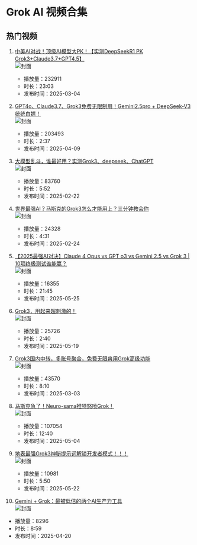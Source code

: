 # Grok AI 视频合集

## 热门视频

1. [中美AI对战！顶级AI模型大PK！【实测DeepSeekR1 PK Grok3+Claude3.7+GPT4.5】](https://www.bilibili.com/video/av114104295621038)  
   ![封面](images0/73c883bdfd586aff54d5ae90e69ff65bff5cf138.jpg)  
   - 播放量：232911  
   - 时长：23:03  
   - 发布时间：2025-03-04

2. [GPT4o、Claude3.7、Grok3免费无限制用！Gemini2.5pro + DeepSeek-V3统统白嫖！](https://www.bilibili.com/video/av114308541388128)  
   ![封面](images0/ef6f9fcbb11163d9efaf429f67d26818ff126fe5.jpg)  
   - 播放量：203493  
   - 时长：2:37  
   - 发布时间：2025-04-09

3. [大模型乱斗，谁最好用？实测Grok3、deepseek、ChatGPT](https://www.bilibili.com/video/av114045843672170)  
   ![封面](images0/e8b3dc0643bc9f2d9268ade86820356b4cf263bd.jpg)  
   - 播放量：83760  
   - 时长：5:52  
   - 发布时间：2025-02-22

4. [世界最强AI？马斯克的Grok3怎么才能用上？三分钟教会你](https://www.bilibili.com/video/av114058795747461)  
   ![封面](images0/43d3886a32e4954840b3c734ab9b08fc0e214e0d.jpg)  
   - 播放量：24328  
   - 时长：4:31  
   - 发布时间：2025-02-24

5. [【2025最强AI对决】Claude 4 Opus vs GPT o3 vs Gemini 2.5 vs Grok 3 | 10项终极测试谁能赢？](https://www.bilibili.com/video/av114569863306763)  
   ![封面](images0/b12b5cff06c6b1a6176dcd927ee59fe4e55902ae.jpg)  
   - 播放量：16355  
   - 时长：21:45  
   - 发布时间：2025-05-25

6. [Grok3，用起来超刺激的！](https://www.bilibili.com/video/av114533188245283)  
   ![封面](images0/d908255030772d42fb8bea2faa34cf6fa99ac544.jpg)  
   - 播放量：25726  
   - 时长：2:40  
   - 发布时间：2025-05-19

7. [Grok3国内中转，多账号聚合，免费无限爽用Grok高级功能](https://www.bilibili.com/video/av114096846409510)  
   ![封面](images0/9efb4dcb30e2583770d117b509cbbd75d31d2f07.jpg)  
   - 播放量：43570  
   - 时长：8:10  
   - 发布时间：2025-03-03

8. [马斯克急了！Neuro-sama推特怒喷Grok！](https://www.bilibili.com/video/av114447406342016)  
   ![封面](images0/8dd45bfa3531c46a82d16cb45457e5a587d44dd5.jpg)  
   - 播放量：107054  
   - 时长：12:40  
   - 发布时间：2025-05-04

9. [地表最强Grok3神秘提示词解锁开发者模式！！！](https://www.bilibili.com/video/av114535268622273)  
   ![封面](images0/ce2edb47009b597cdca5b25d9237e618f5f8d8a0.jpg)  
   - 播放量：10981  
   - 时长：5:50  
   - 发布时间：2025-05-22

10. [Gemini + Grok：最被低估的两个AI生产力工具](https://www.bilibili.com/video/av114368419205111)  
   ![封面](images0/0cadf1fedde07e5f14a7847b4e7bb0c084e6c758.jpg)  
   - 播放量：8296  
   - 时长：8:59  
   - 发布时间：2025-04-20